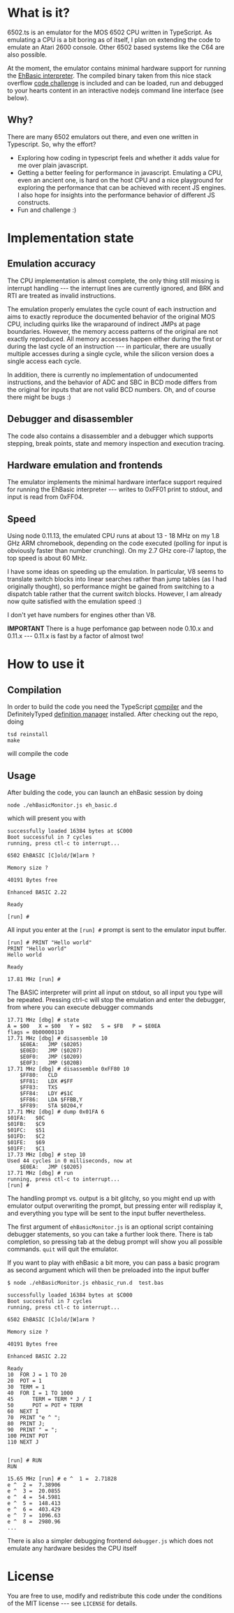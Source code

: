 # What is it?

6502.ts is an emulator for the MOS 6502 CPU written in TypeScript. As emulating
a CPU is a bit boring as of itself, I plan on extending the code to emulate an
Atari 2600 console. Other 6502 based systems like the C64 are also possible.

At the moment, the emulator contains minimal hardware support for running
the
[EhBasic interpreter](https://github.com/jefftranter/6502/tree/master/asm/ehbasic).
The compiled binary taken from this nice stack overflow
[code challenge](http://codegolf.stackexchange.com/questions/12844/emulate-a-mos-6502-cpu)
is included and can be loaded, run and debugged to your hearts content in an
interactive nodejs command line interface (see below).


## Why?

There are many 6502 emulators out there, and even one written in Typescript.
So, why the effort? 

 * Exploring how coding in typescript feels and whether it adds value for me
   over plain javascript.
 * Getting a better feeling for performance in javascript. Emulating a CPU,
   even an ancient one, is hard on the host CPU and a nice playground for
   exploring the performance that can be achieved with recent JS engines. I
   also hope for insights into the performance behavior of different JS
   constructs.
 * Fun and challenge :)

# Implementation state

## Emulation accuracy

The CPU implementation is almost complete, the only thing still missing is
interrupt handling --- the interrupt lines are currently ignored, and BRK
and RTI are treated as invalid instructions.

The emulation properly emulates the cycle count of each instruction and aims
to exactly reproduce the documented behavior of the original MOS CPU, including
quirks like the wraparound of indirect JMPs at page boundaries. However, the
memory access patterns of the original are not exactly reproduced. All memory
accesses happen either during the first or during the last cycle of an
instruction --- in particular, there are usually multiple accesses during a
single cycle, while the silicon version does a single access each cycle.

In addition, there is currently no implementation of undocumented instructions,
and the behavior of ADC and SBC in BCD mode differs from the original for
inputs that are not valid BCD numbers. Oh, and of course there might be bugs :)

## Debugger and disassembler

The code also contains a disassembler and a debugger which supports stepping,
break points, state and memory inspection and execution tracing.

## Hardware emulation and frontends

The emulator implements the minimal hardware interface support required for
running the EhBasic interpreter --- writes to 0xFF01 print to stdout, and input
is read from 0xFF04.

## Speed

Using node 0.11.13, the emulated CPU runs at about
13 - 18 MHz on my 1.8 GHz ARM chromebook, depending on the code executed
(polling for input is obviously faster than number crunching). On my 2.7 GHz
core-i7 laptop, the top speed is about 60 MHz.

I have some ideas on speeding up the emulation. In particular, V8 seems to
translate switch blocks into linear searches rather than jump tables (as I had
originally thought), so performance might be gained from switching to a
dispatch table rather that the current switch blocks. However, I am already
now quite satisfied with the emulation speed :)

I don't yet have numbers for engines other than V8.

**IMPORTANT** There is a huge perfomance gap between node 0.10.x and 0.11.x
--- 0.11.x is fast by a factor of almost two!

# How to use it

## Compilation

In order to build the code you need the TypeScript
[compiler](https://www.npmjs.org/package/typescript) and the DefinitelyTyped
[definition manager](https://www.npmjs.org/package/tsd) installed.
After checking out the repo, doing

    tsd reinstall
    make

will compile the code

## Usage

After bulding the code, you can launch an ehBasic session by doing

    node ./ehBasicMonitor.js eh_basic.d

which will present you with

```
successfully loaded 16384 bytes at $C000
Boot successful in 7 cycles
running, press ctl-c to interrupt...

6502 EhBASIC [C]old/[W]arm ?

Memory size ? 

40191 Bytes free

Enhanced BASIC 2.22

Ready

[run] # 
```

All input you enter at the `[run] #` prompt is sent to the emulator input buffer.

```
[run] # PRINT "Hello world"
PRINT "Hello world"
Hello world

Ready

17.81 MHz [run] # 
```

The BASIC interpreter will print all input on stdout, so all input you
type will be repeated. Pressing ctrl-c will stop the emulation and enter the
debugger, from where you can execute debugger commands

```
17.71 MHz [dbg] # state
A = $00   X = $00   Y = $02   S = $FB   P = $E0EA
flags = 0b00000110
17.71 MHz [dbg] # disassemble 10
    $E0EA:   JMP ($0205)
    $E0ED:   JMP ($0207)
    $E0F0:   JMP ($0209)
    $E0F3:   JMP ($020B)
17.71 MHz [dbg] # disassemble 0xFF80 10
    $FF80:   CLD
    $FF81:   LDX #$FF
    $FF83:   TXS
    $FF84:   LDY #$1C
    $FF86:   LDA $FFBB,Y
    $FF89:   STA $0204,Y
17.71 MHz [dbg] # dump 0x01FA 6
$01FA:   $0C
$01FB:   $C9
$01FC:   $51
$01FD:   $C2
$01FE:   $69
$01FF:   $C1
17.73 MHz [dbg] # step 10
Used 44 cycles in 0 milliseconds, now at
    $E0EA:   JMP ($0205)
17.71 MHz [dbg] # run
running, press ctl-c to interrupt...
[run] #
```

The handling prompt vs. output is a bit glitchy, so you might end up with
emulator output overwriting the prompt, but pressing enter will redisplay it,
and everything you type will be sent to the input buffer nevertheless.

The first argument of `ehBasicMonitor.js` is an optional script containing
debugger statements, so you can take a further look there. There is tab
completion, so pressing tab at the debug prompt will show you all possible
commands. `quit` will quit the emulator.

If you want to play with ehBasic a bit more, you can pass a basic program as
second argument which will then be preloaded into the input buffer

```
$ node ./ehBasicMonitor.js ehbasic_run.d  test.bas

successfully loaded 16384 bytes at $C000
Boot successful in 7 cycles
running, press ctl-c to interrupt...

6502 EhBASIC [C]old/[W]arm ?

Memory size ? 

40191 Bytes free

Enhanced BASIC 2.22

Ready
10  FOR J = 1 TO 20
20  POT = 1
30  TERM = 1
40  FOR I = 1 TO 1000
45      TERM = TERM * J / I
50      POT = POT + TERM
60  NEXT I
70  PRINT "e ^ ";
80  PRINT J;
90  PRINT " = ";
100 PRINT POT
110 NEXT J


[run] # RUN
RUN

15.65 MHz [run] # e ^  1 =  2.71828
e ^  2 =  7.38906
e ^  3 =  20.0855
e ^  4 =  54.5981
e ^  5 =  148.413
e ^  6 =  403.429
e ^  7 =  1096.63
e ^  8 =  2980.96
...
```

There is also a simpler debugging frontend `debugger.js` which does not
emulate any hardware besides the CPU itself

# License

You are free to use, modify and redistribute this code under the conditions
of the MIT license --- see `LICENSE` for details.
